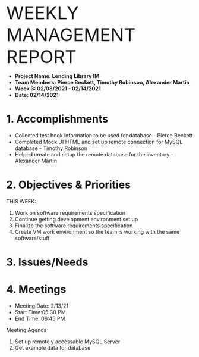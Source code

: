 <p><font size=18>WEEKLY MANAGEMENT REPORT</font></p>

+ **Project Name: Lending Library IM**
+ **Team Members: Pierce Beckett, Timothy Robinson, Alexander Martin**
+ **Week 3: 02/08/2021 - 02/14/2021**
+ **Date: 02/14/2021**


# 1. Accomplishments
+ Collected test book information to be used for database - Pierce Beckett
+ Completed Mock UI HTML and set up remote connection for MySQL database - Timothy Robinson
+ Helped create and setup the remote database for the inventory - Alexander Martin

# 2. Objectives & Priorities

THIS WEEK:

1. Work on software requirements specification
2. Continue getting development environment set up
3. Finalize the software requirements specification
4. Create VM work environment so the team is working with the same software/stuff

# 3. Issues/Needs

# 4. Meetings
+ Meeting Date: 2/13/21
+ Start Time:05:30 PM
+ End Time: 06:45 PM

Meeting Agenda
1. Set up remotely accessable MySQL Server
2. Get example data for database
